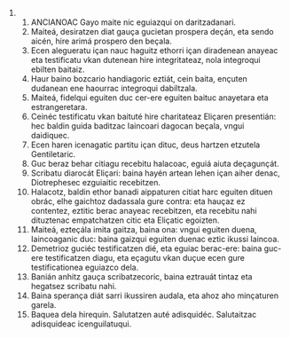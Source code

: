 <ol>
  <li>
    <ol>
      <li>ANCIANOAC Gayo maite nic eguiazqui on daritzadanari.</li>
      <li>Maiteá, desiratzen diat gauça gucietan prospera deçán, eta sendo aicén, hire arimá prospero den beçala.</li>
      <li>Ecen alegueratu içan nauc haguitz ethorri içan diradenean anayeac eta testificatu vkan dutenean hire integritateaz, nola integroqui ebilten baitaiz.</li>
      <li>Haur baino bozcario handiagoric eztiát, cein baita, ençuten dudanean ene haourrac integroqui dabiltzala.</li>
      <li>Maiteá, fidelqui eguiten duc cer-ere eguiten baituc anayetara eta estrangeretara.</li>
      <li>Ceinéc testificatu vkan baituté hire charitateaz Eliçaren presentián: hec baldin guida baditzac Iaincoari dagocan beçala, vngui daidiquec.</li>
      <li>Ecen haren icenagatic partitu içan dituc, deus hartzen etzutela Gentiletaric.</li>
      <li>Guc beraz behar citiagu recebitu halacoac, eguiá aiuta deçagunçát.</li>
      <li>Scribatu diarocát Eliçari: baina hayén artean lehen içan aiher denac, Diotrephesec ezguiaitic recebitzen.</li>
      <li>Halacotz, baldin ethor banadi aippaturen citiat harc eguiten dituen obrác, elhe gaichtoz dadassala gure contra: eta hauçaz ez contentez, eztitic berac anayeac recebitzen, eta recebitu nahi dituztenac empatchatzen citic eta Eliçatic egoizten.</li>
      <li>Maiteá, ezteçála imita gaitza, baina ona: vngui eguiten duena, Iaincoaganic duc: baina gaizqui eguiten duenac eztic ikussi Iaincoa.</li>
      <li>Demetrioz guciéc testificatzen dié, eta eguiac berac-ere: baina guc-ere testificatzen diagu, eta eçagutu vkan duçue ecen gure testificationea eguiazco dela.</li>
      <li>Banián anhitz gauça scribatzecoric, baina eztrauát tintaz eta hegatsez scribatu nahi.</li>
      <li>Baina sperança diát sarri ikussiren audala, eta ahoz aho minçaturen garela.</li>
      <li>Baquea dela hirequin. Salutatzen auté adisquidéc. Salutaitzac adisquideac icenguilatuqui.</li>
    </ol>
  </li>
</ol>